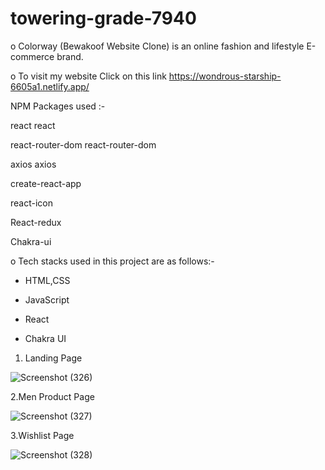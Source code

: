 # towering-grade-7940

o Colorway (Bewakoof Website Clone) is an online fashion and lifestyle E-commerce brand.

o To visit my website Click on this link https://wondrous-starship-6605a1.netlify.app/


NPM Packages used :-

react react

react-router-dom react-router-dom

axios axios

create-react-app

react-icon

React-redux

Chakra-ui

o Tech stacks used in this project are as follows:-

- HTML,CSS

- JavaScript

- React

- Chakra UI

1. Landing Page

![Screenshot (326)](https://user-images.githubusercontent.com/119393327/229432854-44d5cf73-c7af-48f0-b817-cd567bc381f2.png)



2.Men Product Page

![Screenshot (327)](https://user-images.githubusercontent.com/119393327/229433132-997aa6ad-4e43-4a70-8ad9-dd0852a4ead1.png)


3.Wishlist Page

![Screenshot (328)](https://user-images.githubusercontent.com/119393327/229433354-1a23c80a-f346-434a-98bf-2d9dc5d6e62f.png)
